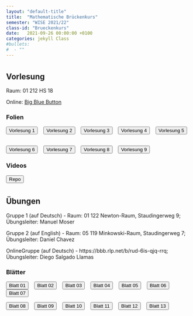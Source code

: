 ```yaml
---
layout: "default-title"
title:  "Mathematische Brückenkurs"
semester: "WISE 2021/22"
class-id: "Brueckenkurs"
date:   2021-09-26 00:00:00 +0100
categories: jekyll Class
#bullets:
#  - ""
---
```



<!-- <div class="container">
    <div class="center" style="margin-top:1cm; margin-bottom:1cm">
        <h2 class="post-title">29.09.21:</h2>
        <p> Leider hat die Aufnahme während der Vorlesung nicht funktioniert. Ich habe nach der Vorlesung eine neue gemacht (siehe unten). Ich werde morgen etwas anderes versuchen. Wenn es wieder schlecht ist, werde ich ein anderes Video einstellen, und so bald wie möglich posten. Wenn Sie die Möglichkeit haben, würde ich sehr empfehle, an der Vorlesung im präsenz teilzunehmen. Ansonsten werde ich mein Bestes mit diesen Videos geben. Entschuldigung für die Schwierigkeiten. </p>
    </div>
</div> -->


<div class="container">
    <div class="center" style="margin-top:1cm; margin-bottom:1cm">
        <h2 class="post-title">Vorlesung</h2>
        <p> Raum: 01 212 HS 18 </p>
        <p> Online: 
        <a href="https://bbb.rlp.net/b/rud-6i8-jco-pvu"> Big Blue Button
        </a> 
        </p>
        <h3 class="post-subtitle">Folien</h3>
        <p>
        <a href="{{site.baseurl}}/assets/content/Teaching/Brueckenkurs/Vorlesungen/vorl_01.pdf" target="_blank"><button class="button-new shadow">Vorlesung 1</button></a>
        &nbsp;&nbsp;
        <a href="{{site.baseurl}}/assets/content/Teaching/Brueckenkurs/Vorlesungen/vorl_02.pdf" target="_blank"><button class="button-new shadow">Vorlesung 2</button></a>
        &nbsp;&nbsp;
        <a href="{{site.baseurl}}/assets/content/Teaching/Brueckenkurs/Vorlesungen/vorl_03.pdf" target="_blank"><button class="button-new shadow">Vorlesung 3</button></a>
        &nbsp;&nbsp;
        <a href="{{site.baseurl}}/assets/content/Teaching/Brueckenkurs/Vorlesungen/vorl_04.pdf" target="_blank"><button class="button-new shadow">Vorlesung 4</button></a>
        &nbsp;&nbsp;
        <a href="{{site.baseurl}}/assets/content/Teaching/Brueckenkurs/Vorlesungen/vorl_05.pdf" target="_blank"><button class="button-new shadow">Vorlesung 5</button></a>
        &nbsp;&nbsp;
        </p>
        <p>
        <a href="{{site.baseurl}}/assets/content/Teaching/Brueckenkurs/Vorlesungen/vorl_06.pdf" target="_blank"><button class="button-new shadow">Vorlesung 6</button></a>
        &nbsp;&nbsp;
        <a href="{{site.baseurl}}/assets/content/Teaching/Brueckenkurs/Vorlesungen/vorl_07.pdf" target="_blank"><button class="button-new shadow">Vorlesung 7</button></a>
        &nbsp;&nbsp;
        <a href="{{site.baseurl}}/assets/content/Teaching/Brueckenkurs/Vorlesungen/vorl_08.pdf" target="_blank"><button class="button-new shadow">Vorlesung 8</button></a>
        &nbsp;&nbsp;
        <a href="{{site.baseurl}}/assets/content/Teaching/Brueckenkurs/Vorlesungen/vorl_09.pdf" target="_blank"><button class="button-new shadow">Vorlesung 9</button></a>
        &nbsp;&nbsp;
        </p>
        <h3 class="post-subtitle">Videos</h3>
        <p>
        <a href="https://datashare.mpcdf.mpg.de/s/QrOvNL85f2Roca4" target="_blank"><button class="button-new shadow">Repo</button></a>
        <!-- <a href="{{site.baseurl}}/assets/content/Teaching/Brueckenkurs/Vorlesungen/vorl_04.mov" target="_blank"><button class="button-new shadow">Vorlesung 4</button></a>
        &nbsp;&nbsp; -->
        </p>
    </div>
</div>

<div class="container">
    <div class="center"  style="margin-top:1cm; margin-bottom:1cm">
        <h2 class="post-title">Übungen</h2>
        <p> Gruppe 1 (auf Deutsch) - Raum: 01 122 Newton-Raum, Staudingerweg 9; Übungsleiter: Manuel Moser  </p>
        <p> Gruppe 2 (auf English) - Raum: 05 119 Minkowski-Raum, Staudingerweg 7; Übungsleiter: Daniel Chavez </p>
        <p> OnlineGruppe (auf Deutsch) - https://bbb.rlp.net/b/rud-6is-qjq-rrq; Übungsleiter: Diego Salgado Llamas </p>
        <h3 class="post-subtitle">Blätter</h3>
        <p>
        <a href="{{site.baseurl}}/assets/content/Teaching/Brueckenkurs/Uebungsblaetter/Blatt01.pdf" target="_blank"><button class="button-new shadow">Blatt 01</button></a>
        &nbsp;&nbsp;
        <a href="{{site.baseurl}}/assets/content/Teaching/Brueckenkurs/Uebungsblaetter/Blatt02.pdf" target="_blank"><button class="button-new shadow">Blatt 02</button></a>
        &nbsp;&nbsp;
        <a href="{{site.baseurl}}/assets/content/Teaching/Brueckenkurs/Uebungsblaetter/Blatt03.pdf" target="_blank"><button class="button-new shadow">Blatt 03</button></a>
        &nbsp;&nbsp;
        <a href="{{site.baseurl}}/assets/content/Teaching/Brueckenkurs/Uebungsblaetter/Blatt04.pdf" target="_blank"><button class="button-new shadow">Blatt 04</button></a>
        &nbsp;&nbsp; 
        <a href="{{site.baseurl}}/assets/content/Teaching/Brueckenkurs/Uebungsblaetter/Blatt05.pdf" target="_blank"><button class="button-new shadow">Blatt 05</button></a>
        &nbsp;&nbsp; 
        <a href="{{site.baseurl}}/assets/content/Teaching/Brueckenkurs/Uebungsblaetter/Blatt06.pdf" target="_blank"><button class="button-new shadow">Blatt 06</button></a>
        &nbsp;&nbsp; 
        <a href="{{site.baseurl}}/assets/content/Teaching/Brueckenkurs/Uebungsblaetter/Blatt07.pdf" target="_blank"><button class="button-new shadow">Blatt 07</button></a>
        </p>
        <p>
        <a href="{{site.baseurl}}/assets/content/Teaching/Brueckenkurs/Uebungsblaetter/Blatt08.pdf" target="_blank"><button class="button-new shadow">Blatt 08</button></a>
        &nbsp;&nbsp;
        <a href="{{site.baseurl}}/assets/content/Teaching/Brueckenkurs/Uebungsblaetter/Blatt09.pdf" target="_blank"><button class="button-new shadow">Blatt 09</button></a>
        &nbsp;&nbsp;
        <a href="{{site.baseurl}}/assets/content/Teaching/Brueckenkurs/Uebungsblaetter/Blatt10.pdf" target="_blank"><button class="button-new shadow">Blatt 10</button></a>
        &nbsp;&nbsp;
        <a href="{{site.baseurl}}/assets/content/Teaching/Brueckenkurs/Uebungsblaetter/Blatt11.pdf" target="_blank"><button class="button-new shadow">Blatt 11</button></a>
        &nbsp;&nbsp; 
        <a href="{{site.baseurl}}/assets/content/Teaching/Brueckenkurs/Uebungsblaetter/Blatt12.pdf" target="_blank"><button class="button-new shadow">Blatt 12</button></a>
        &nbsp;&nbsp; 
        <a href="{{site.baseurl}}/assets/content/Teaching/Brueckenkurs/Uebungsblaetter/Blatt13.pdf" target="_blank"><button class="button-new shadow">Blatt 13</button></a>
        </p>
    </div>
</div>



